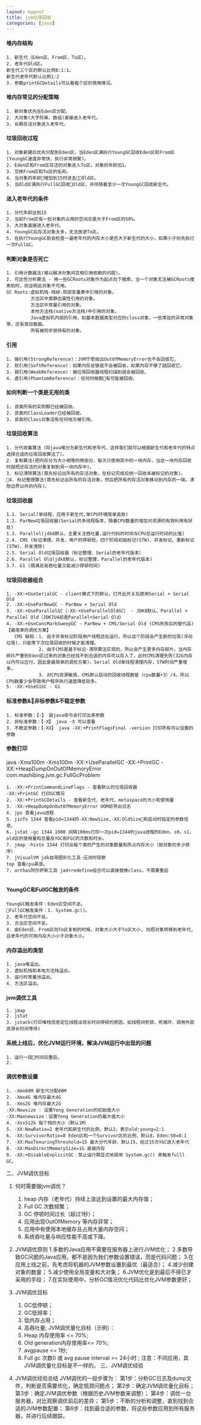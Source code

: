 ```yaml
---
layout: mypost
title: jvm垃圾回收
categories: [java]
---
```

#### 堆内存结构
```
1. 新生代（Eden区、From区、To区）。
2. 老年代Old区。
新生代三个区的默认比例8:1:1。
新生代老年代默认比例1:2
3. 参数printGCDetails可以看每个区的使用情况。
```

#### 堆内存常见的分配策略
```
1. 新对象优先在Eden区分配。
2. 大对象(大字符串、数组)直接进入老年代。
3. 长期存活对象进入老年代。
```

#### 垃圾回收过程
```
1. 对象新建后优先分配到Eden区，当Eden区满执行YoungGC回收Eden区和From区(YoungGC速度非常快，执行非常频繁)。
2. Eden区和From区存活的对象进入To区，对象的年龄加1。
3. 交换From区和To区的名称。
4. 当对象的年龄增加到15时进去Old区。
5. 当Old区满执行FullGC回收Old区，并伴随着至少一次YoungGC回收新生代。
```
#### 进入老年代的条件
```
1. 分代年龄达到15
2. 当前From区有一批对象的占用的空间总是大于From区的50%。
3. 大对象直接进入老年代。
4. YoungGC后存活对象太多，无法放进To区。
5. 在执行YoungGC前会检查一遍老年代的内存大小是否大于新生代的大小，如果小于则先执行一次FullGC。
```
#### 判断对象是否死亡
```
1. 引用计数器法(难以解决对象间互相引用依赖的问题)。
2. 可达性分析算法 - 用一些GCRoots对象作为起点向下搜索，当一个对象无法被GCRoots搜索到时，则证明此对象不可用。
GC Roots:虚拟机栈-栈帧-局部变量表中引用的对象。
         方法区中类静态属性引用的对象。
         方法区中常量引用的对象。
         本地方法栈(native方法栈)中引用的对象。
         Java虚拟机内部的引用，如基本数据类型对应的class对象，一些常驻的异常对象等，还有类加载器。
         所有被同步锁持有的对象。
```

#### 引用
```
1. 强引用(StrongReference)：JVM宁愿抛出OutOfMemoryError也不会回收它。
2. 软引用(SoftReference)：如果内存足够就不会被回收，如果内存不够了就回收它。
3. 弱引用(WeakReference)：被垃圾回收器线程扫描到就会被回收。
4. 虚引用(PhantomReference)：任何时候都有可能被回收。
```
#### 如何判断一个类是无用的类
```
1. 该类所有的实例都已经被回收。
2. 该类的ClassLoader已经被回收。
3. 该类的Class对象没有任何地方被引用。
```

#### 垃圾回收算法
```
1. 分代收集算法（将java堆分为新生代和老年代，这样我们就可以根据新生代和老年代的特点选择合适的垃圾回收算法了）。
2. 复制算法(把内存分为大小相等的两部分，每次只使用其中的一块内存，当这一块内存回收时就把还存活的对象复制到另一块内存中)。
3. 标记清除算法(首先标记出所有的存活对象，在标记完成后统一回收未被标记的对象)。
4. 标记整理算法(首先标记出所有的存活对象，然后把所有的存活对象移动到内存的一端，清除边界以外的内存)。
```

#### 垃圾回收器
```
1.1. Serial(单线程，应用于新生代,单CPU环境简单高效)
1.2. ParNew垃圾回收器(Serial的多线程版本，随着CPU数量的增加对资源的有效利用有好处)
1.3. Parallel(jdk8默认，主要关注吞吐量,运行代码的时间与CPU总运行时间的比值)
2.4. CMS (标记清理，并发，用户的停顿短，四个阶段初始标记(STW)、并发标记、重新标记(STW)、并发清除)
2.5. Serial Old垃圾回收器（标记整理，Serial的老年代版本）
2.6. Parallel Old(jdk8默认，标记整理，Parallel的老年代版本)
3.7. G1 (既满足高吞吐量又能减少停顿时间)
```
#### 垃圾回收器组合
```
1. -XX:+UseSerialGC - client模式下的默认，打开此开关后使用Serial + Serial Old
2. -XX:+UseParNewGC - ParNew + Serial Old
3. -XX:+UseParallelGC（-XX:+UseParallelOldGC） - JDK8默认，Parallel + Parallel Old（JDK7U4前是Parallel+Serial Old）
4. -XX:+UseConcMarkSweepGC - ParNew + CMS/Serial Old (CMS失败后的替代品)【最简单的调优方案】
   CMS 缺陷：1. 由于并发标记阶段用户线程还在运行，所以这个阶段会产生新的垃圾(浮动垃圾)，只能等下次垃圾回收的时候才能清理。
            2. 由于CMS是基于标记-清除算法实现的，所以会产生更多内存碎片。当内存碎片严重到Eden区过来的对象已经找不到合适的内存可以存入了，此时CMS清理失败(32G内存以内可以应付，因此是最简单的调优方案)，Serial Old单线程清理内存，STW时间严重增多。
            3. 对CPU资源敏感，CMS默认启动的回收线程数是（cpu数量+3）/4。所以CPU数量少会导致用户程序执行速度降低较多。
5. -XX:+UseG1GC - G1
```
#### 标准参数&非标参数&不稳定参数
```
1. 标准参数：【-】 敲java命令会打印出来参数
2. 非标准参数：【-X】 java -X 可以查看
3. 不稳定参数：【-XX】 java -XX:+PrintFlagsFinal -version 打印所有可以设置的参数
```
#### 参数打印
java -Xmx100m -Xms100m -XX:+UseParallelGC -XX:+PrintGC -XX:+HeapDumpOnOutOfMemoryError com.mashibing.jvm.gc.FullGcProblem
```
1. -XX:+PrintCommandLineFlags - 查看默认的垃圾回收器
-XX:+PrintGC 打印GC情况
2. -XX:+PrintGCDetails - 查看新生代、老年代、metaspace的大小和使用量
3. -XX:+HeapDumpOnOutOfMemoryError OOM前导出日志
4. jps 查看java进程
5. jinfo 1344 查看pid=1344的-XX:NewSize,-XX:OldSize和启动时指定的参数信息。
6. jstat -gc 1344 1000 间隔100ms打印一次pid=1344的java进程的Eden，s0，s1，old区的使用量和总量及YGC和FGC的次数和时长。
7. jmap -histo 1344 打印出每个类的产生的对象数量和所占内存大小（按对象的多少排序）
7. jVisualVM jdk自带图形化工具-压测时观察
top 查看cpu飙涨。
7. arthas阿尔萨斯工具 jad+redefine组合可以直接替换class，不需要重启


```
#### YoungGC和FullGC触发的条件
```
YoungGC触发条件：Eden区空间不足。
FullGC触发条件：1. System.gc()。
2. 老年代空间不足。
3. 方法区空间不足。
4. 由Eden区、From区向To区复制的时候，对象大小大于To区大小, 则把对象转移到老年代,且老年代的可用内存大小小于对象大小。
```

#### 内存溢出的类型
```
1. java堆溢出。
2. 虚拟机栈和本地方法栈溢出。
3. 运行时常量池溢出。
4. 方法区溢出。
```

#### jvm调优工具
```
1. jmap
2. jstat
3. jstack(打印堆栈信息定位线程出现长时间停顿的原因，如线程间死锁、死循环、调用外部资源长时间等待)
```

#### 系统上线后，优化JVM运行环境，解决JVM运行中出现的问题
```
1. 运行一段时间后重启。
2.
```
#### 调优参数设置
```
1. -Xmn60M 新生代分配60M
2. -Xmx4G 堆内存最大4G
3. -Xms2G 堆内存最大2G
-XX:Newsize : 设置Yong Generation的初始值大小
-XX:Maxnewsize：设置Yong Generation的最大值大小
4. -Xss512k 每个栈的大小（默认1M）
5. -XX:NewRatio=2 老年代和新生代的比例，默认2，表示old:young=2:1
6. -XX:SurvivorRatio=8 Eden区和一个Survivor区的比例，默认8，Eden:S0=8:1
7. -XX:MaxTenuringThreshold=15 最大分代年龄，默认15，经过15次YGC进入老年代
8. -XX:MaxDirectMemorySize=1G 直接内存
9. -XX:+DisableExplicitGC：禁止运行期显式地调用 System.gc() 来触发fulll GC。
```

二、JVM调优目标
1. 何时需要做jvm调优？
      1. heap 内存（老年代）持续上涨达到设置的最大内存值；
      2. Full GC 次数频繁；
      3. GC 停顿时间过长（超过1秒）；
      4. 应用出现OutOfMemory 等内存异常；
      5. 应用中有使用本地缓存且占用大量内存空间；
      6. 系统吞吐量与响应性能不高或下降。

2. JVM调优原则
      1.多数的Java应用不需要在服务器上进行JVM优化；
      2.多数导致GC问题的Java应用，都不是因为我们参数设置错误，而是代码问题；
      3.在应用上线之前，先考虑将机器的JVM参数设置到最优（最适合）；
      4.减少创建对象的数量；
      5.减少使用全局变量和大对象；
      6.JVM优化是到最后不得已才采用的手段；
      7.在实际使用中，分析GC情况优化代码比优化JVM参数更好；
3. JVM调优目标
      1. GC低停顿；
      2. GC低频率；
      3. 低内存占用；
      4. 高吞吐量;
JVM调优量化目标（示例）：
      1. Heap 内存使用率 <= 70%;
      2. Old generation内存使用率<= 70%;
      3. avgpause <= 1秒;
      4. Full gc 次数0 或 avg pause interval >= 24小时 ;
      注意：不同应用，其JVM调优量化目标是不一样的。
三、JVM调优经验
1. JVM调优经验总结
JVM调优的一般步骤为：
      第1步：分析GC日志及dump文件，判断是否需要优化，确定瓶颈问题点；
      第2步：确定JVM调优量化目标；
      第3步：确定JVM调优参数（根据历史JVM参数来调整）；
      第4步：调优一台服务器，对比观察调优前后的差异；
      第5步：不断的分析和调整，直到找到合适的JVM参数配置；
      第6步：找到最合适的参数，将这些参数应用到所有服务器，并进行后续跟踪。
